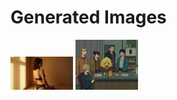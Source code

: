 # Generated Images



<img src="2025_07_19_01.webp" width="100"/> <img src="2025_07_19_02.webp" width="100"/>